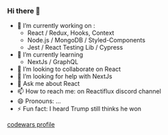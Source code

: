### Hi there 👋

- 🔭 I’m currently working on :
    - React / Redux, Hooks, Context 
    - Node.js / MongoDB / Styled-Components 
    - Jest / React Testing Lib / Cypress
- 🌱 I’m currently learning
    - NextJs / GraphQL
- 👯 I’m looking to collaborate on React 
- 🤔 I’m looking for help with NextJs
- 💬 Ask me about React
- 📫 How to reach me: on Reactiflux discord channel
- 😄 Pronouns: ...
- ⚡ Fun fact: I heard Trump still thinks he won

[codewars profile](https://www.codewars.com/users/ddcas75)

